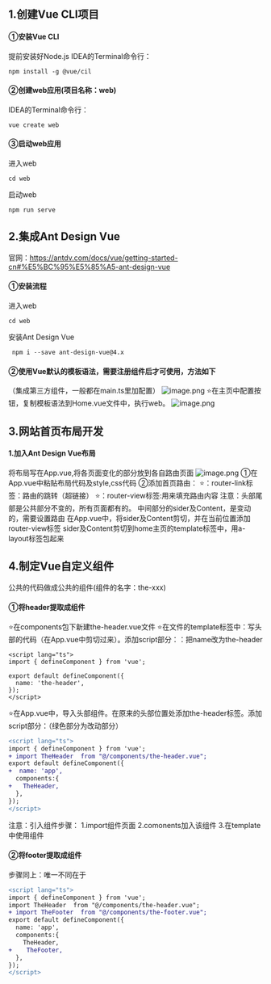 ## 1.创建Vue CLI项目
#### ①安装Vue CLI
提前安装好Node.js
IDEA的Terminal命令行：
```
npm install -g @vue/cil
```
#### ②创建web应用(项目名称：web)
IDEA的Terminal命令行：
```
vue create web
```
#### ③启动web应用
进入web
```
cd web
```
启动web
```
npm run serve
```
## 2.集成Ant Design Vue
官网：https://antdv.com/docs/vue/getting-started-cn#%E5%BC%95%E5%85%A5-ant-design-vue
#### ①安装流程
进入web
```
cd web
```
安装Ant Design Vue
```
 npm i --save ant-design-vue@4.x
```
#### ②使用Vue默认的模板语法，需要注册组件后才可使用，方法如下
（集成第三方组件，一般都在main.ts里加配置）
![image.png](https://qiita-image-store.s3.ap-northeast-1.amazonaws.com/0/3899383/67a69939-6bca-1d1f-c9de-6a0c07b1f9b5.png)
⭐在主页中配置按钮，复制模板语法到Home.vue文件中，执行web。
![image.png](https://qiita-image-store.s3.ap-northeast-1.amazonaws.com/0/3899383/7ed889a1-2240-74c8-f140-c56db5a55dda.png)
## 3.网站首页布局开发
#### 1.加入Ant Design Vue布局
将布局写在App.vue,将各页面变化的部分放到各自路由页面
![image.png](https://qiita-image-store.s3.ap-northeast-1.amazonaws.com/0/3899383/e1d52cf6-69bf-9f6a-c01f-fbb7b5e577b6.png)
①在App.vue中粘贴布局代码及style,css代码
②添加首页路由：
⭐：router-link标签：路由的跳转（超链接）
⭐：router-view标签:用来填充路由内容
注意：头部尾部是公共部分不变的，所有页面都有的。
中间部分的sider及Content，是变动的，需要设置路由
在App.vue中，将sider及Content剪切，并在当前位置添加router-view标签
sider及Content剪切到home主页的template标签中，用a-layout标签包起来
## 4.制定Vue自定义组件
公共的代码做成公共的组件(组件的名字：the-xxx)
#### ①将header提取成组件
⭐在components包下新建the-header.vue文件
⭐在文件的template标签中：写头部的代码（在App.vue中剪切过来）。添加script部分：：把name改为the-header
```vue 
<script lang="ts">
import { defineComponent } from 'vue';

export default defineComponent({
  name: 'the-header',
});
</script>
```
⭐在App.vue中，导入头部组件。在原来的头部位置处添加the-header标签。添加script部分：（绿色部分为改动部分）
```diff
<script lang="ts">
import { defineComponent } from 'vue';
+ import TheHeader  from "@/components/the-header.vue";
export default defineComponent({
+  name: 'app',
  components:{
+   TheHeader,
  },
});
</script>
```
注意：引入组件步骤：
1.import组件页面
2.comonents加入该组件
3.在template中使用组件
#### ②将footer提取成组件
步骤同上：唯一不同在于
```diff
<script lang="ts">
import { defineComponent } from 'vue';
import TheHeader  from "@/components/the-header.vue";
+ import TheFooter  from "@/components/the-footer.vue";
export default defineComponent({
  name: 'app',
  components:{
    TheHeader,
+    TheFooter,
  },
});
</script>
```








